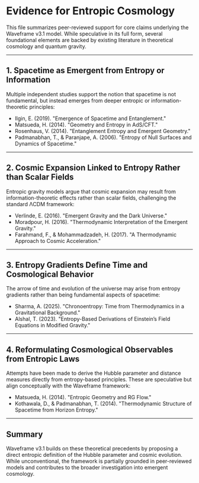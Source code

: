 # Evidence for Entropic Cosmology

This file summarizes peer-reviewed support for core claims underlying the Waveframe v3.1 model. While speculative in its full form, several foundational elements are backed by existing literature in theoretical cosmology and quantum gravity.

---

## 1. Spacetime as Emergent from Entropy or Information

Multiple independent studies support the notion that spacetime is not fundamental, but instead emerges from deeper entropic or information-theoretic principles:

- Ilgin, E. (2019). "Emergence of Spacetime and Entanglement."
- Matsueda, H. (2014). "Geometry and Entropy in AdS/CFT."
- Rosenhaus, V. (2014). "Entanglement Entropy and Emergent Geometry."
- Padmanabhan, T., & Paranjape, A. (2006). "Entropy of Null Surfaces and Dynamics of Spacetime."

---

## 2. Cosmic Expansion Linked to Entropy Rather than Scalar Fields

Entropic gravity models argue that cosmic expansion may result from information-theoretic effects rather than scalar fields, challenging the standard ΛCDM framework:

- Verlinde, E. (2016). "Emergent Gravity and the Dark Universe."
- Moradpour, H. (2016). "Thermodynamic Interpretation of the Emergent Gravity."
- Farahmand, F., & Mohammadzadeh, H. (2017). "A Thermodynamic Approach to Cosmic Acceleration."

---

## 3. Entropy Gradients Define Time and Cosmological Behavior

The arrow of time and evolution of the universe may arise from entropy gradients rather than being fundamental aspects of spacetime:

- Sharma, A. (2025). "Chronoentropy: Time from Thermodynamics in a Gravitational Background."
- Alshal, T. (2023). "Entropy-Based Derivations of Einstein’s Field Equations in Modified Gravity."

---

## 4. Reformulating Cosmological Observables from Entropic Laws

Attempts have been made to derive the Hubble parameter and distance measures directly from entropy-based principles. These are speculative but align conceptually with the Waveframe framework:

- Matsueda, H. (2014). "Entropic Geometry and RG Flow."
- Kothawala, D., & Padmanabhan, T. (2014). "Thermodynamic Structure of Spacetime from Horizon Entropy."

---

## Summary

Waveframe v3.1 builds on these theoretical precedents by proposing a direct entropic definition of the Hubble parameter and cosmic evolution. While unconventional, the framework is partially grounded in peer-reviewed models and contributes to the broader investigation into emergent cosmology.
